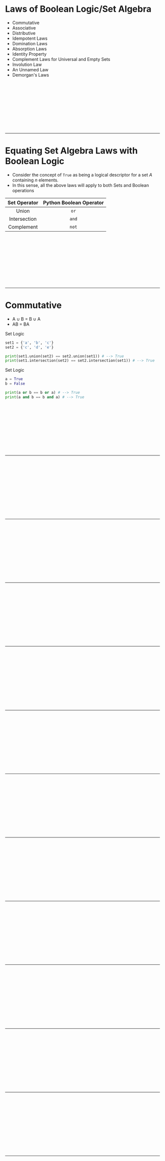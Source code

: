 # Laws of Boolean Logic/Set Algebra
* Commutative
* Associative
* Distributive
* Idempotent Laws
* Domination Laws
* Absorption Laws
* Identity Property
* Complement Laws for Universal and Empty Sets
* Involution Law
* An Unnamed Law
* Demorgan's Laws


<br><br><br><br><br><br><br><br><br>

---------------------------------------------------------------
# Equating Set Algebra Laws with Boolean Logic
* Consider the concept of `True` as being a logical descriptor for a set $A$ containing $n$ elements.
* In this sense, all the above laws will apply to both Sets and Boolean operations


| Set Operator     | Python Boolean Operator |
|------------------|------------------|
|  <center> Union </center> | <center> `or` </center> |
|  <center> Intersection </center> | <center> `and` </center> |
|  <center> Complement </center> | <center> `not` </center> |


<br><br><br><br><br><br><br><br><br>

---------------------------------------------------------------
# Commutative
* A ∪ B = B ∪ A
* AB = BA

Set Logic

```python
set1 = {'a', 'b', 'c'}
set2 = {'c', 'd', 'e'}

print(set1.union(set2) == set2.union(set1)) # --> True
print(set1.intersection(set2) == set2.intersection(set1)) # --> True
```

Set Logic

```python
a = True
b = False

print(a or b == b or a) # --> True
print(a and b == b and a) # --> True
```

<br><br><br><br><br><br><br><br><br>

---------------------------------------------------------------
# 


<br><br><br><br><br><br><br><br><br>

---------------------------------------------------------------
# 


<br><br><br><br><br><br><br><br><br>

---------------------------------------------------------------
# 


<br><br><br><br><br><br><br><br><br>

---------------------------------------------------------------
# 


<br><br><br><br><br><br><br><br><br>

---------------------------------------------------------------
# 


<br><br><br><br><br><br><br><br><br>

---------------------------------------------------------------
# 


<br><br><br><br><br><br><br><br><br>

---------------------------------------------------------------
# 


<br><br><br><br><br><br><br><br><br>

---------------------------------------------------------------
# 


<br><br><br><br><br><br><br><br><br>

---------------------------------------------------------------
# 


<br><br><br><br><br><br><br><br><br>

---------------------------------------------------------------
# 


<br><br><br><br><br><br><br><br><br>

---------------------------------------------------------------
# 


<br><br><br><br><br><br><br><br><br>

---------------------------------------------------------------
# 


<br><br><br><br><br><br><br><br><br>

---------------------------------------------------------------
# 


<br><br><br><br><br><br><br><br><br>

---------------------------------------------------------------
# 


<br><br><br><br><br><br><br><br><br>

---------------------------------------------------------------
# 


<br><br><br><br><br><br><br><br><br>

---------------------------------------------------------------
# 


<br><br><br><br><br><br><br><br><br>

---------------------------------------------------------------
# 


<br><br><br><br><br><br><br><br><br>

---------------------------------------------------------------
# 


<br><br><br><br><br><br><br><br><br>

---------------------------------------------------------------
# 


<br><br><br><br><br><br><br><br><br>

---------------------------------------------------------------
# 


<br><br><br><br><br><br><br><br><br>

---------------------------------------------------------------
# 


<br><br><br><br><br><br><br><br><br>

---------------------------------------------------------------
# 


<br><br><br><br><br><br><br><br><br>

---------------------------------------------------------------
# 


<br><br><br><br><br><br><br><br><br>

---------------------------------------------------------------
# 


<br><br><br><br><br><br><br><br><br>

---------------------------------------------------------------
# 


<br><br><br><br><br><br><br><br><br>

---------------------------------------------------------------
# 


<br><br><br><br><br><br><br><br><br>

---------------------------------------------------------------
# 


<br><br><br><br><br><br><br><br><br>

---------------------------------------------------------------
# 


<br><br><br><br><br><br><br><br><br>

---------------------------------------------------------------
# 


<br><br><br><br><br><br><br><br><br>

---------------------------------------------------------------
# 


<br><br><br><br><br><br><br><br><br>

---------------------------------------------------------------
# 


<br><br><br><br><br><br><br><br><br>

---------------------------------------------------------------
# 